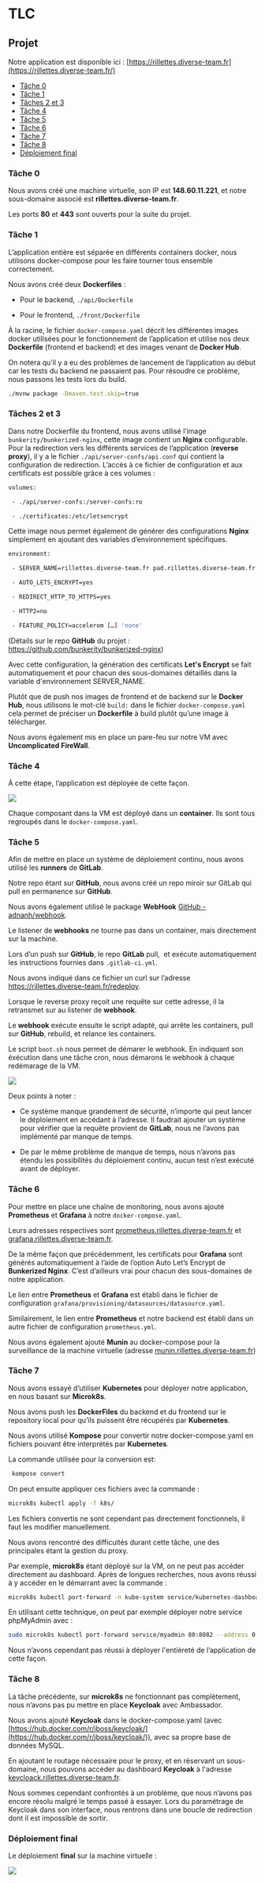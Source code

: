# TLC

## Projet

Notre application est disponible ici : [https://rillettes.diverse-team.fr](https://rillettes.diverse-team.fr/)

- [Tâche 0](#tâche-0)
- [Tâche 1](#tâche-1)
- [Tâches 2 et 3](#tâches-2-et-3)
- [Tâche 4](#tâche-4)
- [Tâche 5](#tâche-5)
- [Tâche 6](#tâche-6)
- [Tâche 7](#tâche-7)
- [Tâche 8](#tâche-8)
- [Déploiement final](#déploiement-final)

### Tâche 0

Nous avons créé une machine virtuelle, son IP est **148.60.11.221**, et notre sous-domaine associé est **rillettes.diverse-team.fr**.

Les ports **80** et **443** sont ouverts pour la suite du projet.

### Tâche 1

L’application entière est séparée en différents containers docker, nous utilisons docker-compose pour les faire tourner tous ensemble correctement.

Nous avons créé deux **Dockerfiles** :

- Pour le backend, `./api/Dockerfile`

- Pour le frontend, `./front/Dockerfile`

À la racine, le fichier `docker-compose.yaml` décrit les différentes images docker utilisées pour le fonctionnement de l’application et utilise nos deux **Dockerfile** (frontend et backend) et des images venant de **Docker Hub**.

On notera qu’il y a eu des problèmes de lancement de l’application au début car les tests du backend ne passaient pas. Pour résoudre ce problème, nous passons les tests lors du build.

```bash
./mvnw package -Dmaven.test.skip=true
```


### Tâches 2 et 3

Dans notre Dockerfile du frontend, nous avons utilisé l’image `bunkerity/bunkerized-nginx`, cette image contient un **Nginx** configurable. Pour la redirection vers les différents services de l’application (**reverse proxy**), il y a le fichier `./api/server-confs/api.conf` qui contient la configuration de redirection. L’accès à ce fichier de configuration et aux certificats est possible grâce à ces volumes :

```dockerfile
volumes:

 - ./api/server-confs:/server-confs:ro

 - ./certificates:/etc/letsencrypt
```

Cette image nous permet également de générer des configurations **Nginx** simplement en ajoutant des variables d’environnement spécifiques.

```dockerfile
environment:

 - SERVER_NAME=rillettes.diverse-team.fr pad.rillettes.diverse-team.fr myadmin.rillettes.diverse-team.fr prometheus.rillettes.diverse-team.fr grafana.rillettes.diverse-team.fr keycloack.rillettes.diverse-team.fr

 - AUTO_LETS_ENCRYPT=yes

 - REDIRECT_HTTP_TO_HTTPS=yes

 - HTTP2=no

 - FEATURE_POLICY=accelerom […] 'none'
```

(Détails sur le repo **GitHub** du projet : https://github.com/bunkerity/bunkerized-nginx)

Avec cette configuration, la génération des certificats **Let's Encrypt** se fait automatiquement et pour chacun des sous-domaines détaillés dans la variable d'environnement SERVER_NAME.

Plutôt que de push nos images de frontend et de backend sur le **Docker Hub**, nous utilisons le mot-clé `build:` dans le fichier `docker-compose.yaml` cela permet de préciser un **Dockerfile** à build plutôt qu’une image à télécharger.

Nous avons également mis en place un pare-feu sur notre VM avec **Uncomplicated FireWall**.

### Tâche 4

À cette étape, l’application est déployée de cette façon.

![](./img/SchémaDéploiement1.png)

Chaque composant dans la VM est déployé dans un **container**. Ils sont tous regroupés dans le `docker-compose.yaml`.

### Tâche 5

Afin de mettre en place un système de déploiement continu, nous avons utilisé les **runners** de **GitLab**.

Notre repo étant sur **GitHub**, nous avons créé un repo miroir sur GitLab qui pull en permanence sur **GitHub**.

Nous avons également utilisé le package **WebHook** [GitHub - adnanh/webhook](https://github.com/adnanh/webhook).

Le listener de **webhooks** ne tourne pas dans un container, mais directement sur la machine.

Lors d’un push sur **GitHub**, le repo **GitLab** pull,  et exécute automatiquement les instructions fournies dans `.gitlab-ci.yml`.

Nous avons indiqué dans ce fichier un curl sur l’adresse https://rillettes.diverse-team.fr/redeploy.

Lorsque le reverse proxy reçoit une requête sur cette adresse, il la retransmet sur au listener de **webhook**.

Le **webhook** exécute ensuite le script adapté, qui arrête les containers, pull sur **GitHub**, rebuild, et relance les containers.

Le script `boot.sh` nous permet de démarer le webhook. En indiquant son éxécution dans une tâche cron, nous démarons le webhook à chaque redémarage de la VM.

![](./img/SchémaDéploiementContinu.png)

Deux points à noter :

- Ce système manque grandement de sécurité, n’importe qui peut lancer le déploiement en accédant à l’adresse. Il faudrait ajouter un système pour vérifier que la requête provient de **GitLab**, nous ne l’avons pas implémenté par manque de temps.

- De par le même problème de manque de temps, nous n’avons pas étendu les possibilités du déploiement continu, aucun test n’est exécuté avant de déployer.

### Tâche 6

Pour mettre en place une chaîne de monitoring, nous avons ajouté **Prometheus** et **Grafana** à notre `docker-compose.yaml`. 

Leurs adresses respectives sont [prometheus.rillettes.diverse-team.fr](http://prometheus.rillettes.diverse-team.fr) et [grafana.rillettes.diverse-team.fr](http://grafana.rillettes.diverse-team.fr).

De la même façon que précédemment, les certificats pour **Grafana** sont générés automatiquement à l’aide de l’option Auto Let’s Encrypt de **Bunkerized Nginx**. C’est d’ailleurs vrai pour chacun des sous-domaines de notre application.

Le lien entre **Prometheus** et **Grafana** est établi dans le fichier de configuration `grafana/provisioning/datasources/datasource.yaml`.

Similairement, le lien entre **Prometheus** et notre backend est établi dans un autre fichier de configuration `prometheus.yml`.

Nous avons également ajouté **Munin** au docker-compose pour la surveillance de la machine virtuelle (adresse [munin.rillettes.diverse-team.fr](http://munin.rillettes.diverse-team.fr))

### Tâche 7

Nous avons essayé d’utiliser **Kubernetes** pour déployer notre application, en nous basant sur **Microk8s**.

Nous avons push les **DockerFiles** du backend et du frontend sur le repository local pour qu’ils puissent être récupérés par **Kubernetes**.

Nous avons utilisé **Kompose** pour convertir notre docker-compose.yaml en fichiers pouvant être interprétés par **Kubernetes**.

 La commande utilisée pour la conversion est:

```bash
 kompose convert
```

On peut ensuite appliquer ces fichiers avec la commande :

```bash
microk8s kubectl apply -f k8s/
```

Les fichiers convertis ne sont cependant pas directement fonctionnels, il faut les modifier manuellement.

Nous avons rencontré des difficultés durant cette tâche, une des principales étant la gestion du proxy.

Par exemple, **microk8s** étant déployé sur la VM, on ne peut pas accéder directement au dashboard. Après de longues recherches, nous avons réussi à y accéder en le démarrant avec la commande :

```bash
microk8s kubectl port-forward -n kube-system service/kubernetes-dashboard 443:443 --address 0.0.0.0
```

En utilisant cette technique, on peut par exemple déployer notre service phpMyAdmin avec :

```bash
sudo microk8s kubectl port-forward service/myadmin 80:8082 --address 0.0.0.0
```

Nous n’avons cependant pas réussi à déployer l'entièreté de l’application de cette façon.

### Tâche 8

La tâche précédente, sur **microk8s** ne fonctionnant pas complètement, nous n’avons pas pu mettre en place **Keycloak** avec Ambassador.

Nous avons ajouté **Keycloak** dans le docker-compose.yaml (avec [https://hub.docker.com/r/jboss/keycloak/](https://hub.docker.com/r/jboss/keycloak/)), avec sa propre base de données MySQL.

En ajoutant le routage nécessaire pour le proxy, et en réservant un sous-domaine, nous pouvons accéder au dashboard **Keycloak** à l'adresse [keycloack.rillettes.diverse-team.fr](http://keycloack.rillettes.diverse-team.fr).

Nous sommes cependant confrontés à un problème, que nous n’avons pas encore résolu malgré le temps passé à essayer. Lors du paramétrage de Keycloak dans son interface, nous rentrons dans une boucle de redirection dont il est impossible de sortir.

### Déploiement final

Le déploiement **final** sur la machine virtuelle :

![](./img/SchémaDéploiement2.png)

